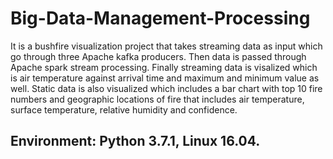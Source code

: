 # Big-Data-Management-Processing
It is a bushfire visualization project that takes streaming data as input which go through three Apache kafka producers. Then data is passed through Apache spark stream processing. Finally streaming data is visalized which is air temperature against arrival time and maximum and minimum value as well. Static data is also visualized which includes a bar chart with top 10 fire numbers and geographic locations of fire that includes air temperature, surface temperature, relative humidity and confidence.
## Environment: Python 3.7.1, Linux 16.04.
